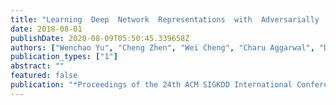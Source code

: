 ```yaml
---
title: "Learning  Deep  Network  Representations  with  Adversarially  Regularized Autoencoders"
date: 2018-08-01
publishDate: 2020-08-09T05:50:45.339658Z
authors: ["Wenchao Yu", "Cheng Zhen", "Wei Cheng", "Charu Aggarwal", "Dongjin Song", "Bo Zong", "Haifeng Chen", "Wei Wang"]
publication_types: ["1"]
abstract: ""
featured: false
publication: "*Proceedings of the 24th ACM SIGKDD International Conference on Knowledge Discovery  and  Data  Mining  (KDD)*"
---
```


